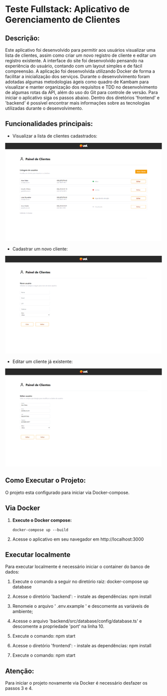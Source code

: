 # Teste Fullstack: Aplicativo de Gerenciamento de Clientes

## Descrição:

Este aplicativo foi desenvolvido para permitir aos usuários visualizar uma lista de clientes, assim como criar um novo registro de cliente e editar um registro existente.
A interface do site foi desenvolvido pensando na experiência do usuário, contando com um layout simples e de fácil compreensão.
A aplicação foi desenvolvida utilizando Docker de forma a facilitar a inicialização dos serviços.
Durante o desenvolvimento foram adotadas algumas metodologias ágeis como quadro de Kambam para visualizar e manter organização dos requisitos e TDD no desenvolvimento de algumas rotas da API,
além do uso do Git para controle de versão.
Para iniciar o aplicativo siga os passos abaixo. Dentro dos diretórios 'frontend' e 'backend' é possível encontrar mais informações sobre as tecnologias utilizadas durante o desenvolvimento.

## Funcionalidades principais:

- Visualizar a lista de clientes cadastrados:

<img src="./frontend/src/images/home-page.png" alt="Tela principal da aplicação">

- Cadastrar um novo cliente:

<img src="./frontend/src/images/create-user.png" alt="Tela para criar um novo cliente">

- Editar um cliente já existente:

<img src="./frontend/src/images/edit-user.png" alt="Tela editar um cliente já existente">


## Como Executar o Projeto:
  O projeto esta configurado para iniciar via Docker-compose.

## Via Docker

  1. **Execute o Docker compose:**
     
         docker-compose up --build
     
  2. Acesse o aplicativo em seu navegador em http://localhost:3000


## Executar localmente
  Para executar localmente é necessário iniciar o container do banco de dados:
  1. Execute o comando a seguir no diretório raiz:
       docker-compose up database

  2. Acesse o diretório 'backend':
    - instale as dependências:
       npm install

  3. Renomeie o arquivo ' .env.example ' e descomente as variáveis de ambiente;

  4. Acesse o arquivo 'backend/src/database/config/database.ts' e descomente a propriedade 'port' na linha 10.

  5. Execute o comando:
       npm start

  6. Acesse o diretório 'frontend':
    - instale as dependências:
      npm install

  7. Execute o comando:
       npm start

## Atenção:
  Para iniciar o projeto novamente via Docker é necessário desfazer os passos 3 e 4.


